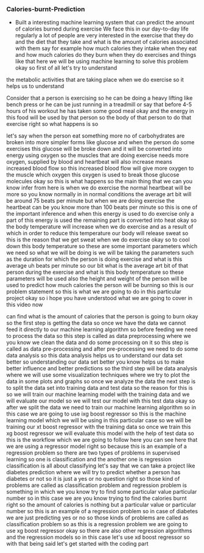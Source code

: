### Calories-burnt-Prediction

- Built a interesting machine learning system that can predict the amount of calories burned during exercise 
We face this in our day-to-day life regularly a lot of people are very interested in the exercise that they do and the diet that they take 
and what is the amount of calories associated with them say for example how much calories they intake when they eat and how much
calories do they burn when they do exercises and things like that
here we will be using machine learning to solve this problem okay so first of all let's try to understand
 
the metabolic activities that are taking place when we do exercise so it helps us to understand

Consider that a person is exercising so he can be doing a heavy lifting like bench press
or he can be just running in a treadmill or say that before 4-5 hours of his workout he has taken
some good meal okay and the energy in this food will be used by that person so the body of that person to do that
exercise right so what happens is so 


let's say when the person eat something more no of carbohydrates are broken into more simpler forms like glucose and when the person do some exercises
this glucose will be broke down and it will be converted into energy using oxygen so the muscles that are doing exercise needs more oxygen, supplied by blood and  heartbeat will also increase means increased blood flow so this increased blood flow will give more oxygen to the muscle which oxygen this oxygen is
used to break those glucose molecules okay so this is what happens so the main thing that we can you know infer from here is when we do exercise the normal heartbeat will be more so you know normally in in normal conditions the average art bit will be around 75 beats per minute but when we are doing exercise the heartbeat can be you know more than 100 beats per minute so this is one of the important inference
and when this energy is used to do exercise only a part of this energy is
used the remaining part is converted into heat okay so the body temperature will
increase when we do exercise and as a result of which in order to reduce this temperature
our body will release sweat so this is the reason that we get sweat when we do exercise okay so to cool down this body
temperature so these are some important parameters which we need so what we will be doing is we will be taking the parameters such as
the duration for which the person is doing exercise and what is this average uh beats per
minute so our bit what is the average art bit of that person during the exercise and what is this body temperature so these parameters
will be used also the height and weight of the person will be used to predict how much calories the person
will be burning so this is our problem statement so this is what we are going to do in this particular project okay so i
hope you have understood what we are going to cover in this video now 




can find what is the amount of calories that the person is going to burn okay so the first step is getting
the data so once we have the data we cannot feed it directly to our machine learning algorithm so before feeding
we need to process the data so this step is called as data preprocessing where we you know we clean the data and do some processing on
it so this step is called as data pre-processing and after pre-processing we need to do
some data analysis so this data analysis helps us to understand our data set better so understanding our data set better you
know helps us to make better influence and better predictions so the third step will be data analysis where
we will use some visualization techniques where we try to plot the data in some plots and graphs
so once we analyze the data the next step is to split the data set into training data and test data
so the reason for this is so we will train our machine learning model with the training data and we will
evaluate our model so we will test our model with this test data okay so after we
split the data we need to train our machine learning algorithm so in this case we are going to use ixg boost
regressor so this is the machine learning model which we will be using in this particular case so we will be training
our xt boost regressor with the training data so once we train this xg boost regressor we will
evaluate this model with the help of test data so this is the workflow which we are going to follow here you can see here that we are using
a regressor model right so because this is an example of a regression problem so there are two types of problems in
supervised learning so one is classification and the another one is regression classification is all about classifying
let's say that we can take a project like diabetes prediction where we will try to predict whether a person has diabetes or not so
it is just a yes or no question right so those kind of problems are called as classification problem
and regression problem is something in which we you know try to find some particular value particular number so in this case we are
you know trying to find the calories burnt right so the amount of calories is nothing but a particular value or particular number
so this is an example of a regression problem so in case of diabetes we are just predicting yes or no so those kinds
of problems are called as classification problem so as this is a regression problem we are going to use
xg boost regressor okay so there are also other regression algorithms and the regression models so in this case let's
use xd boost regressor so with that being said let's get started with the coding part
